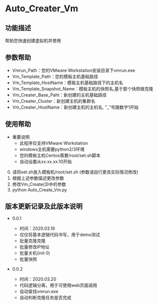 # Auto_Creater_Vm
## 功能描述
帮助您快速创建虚拟机并使用

## 参数帮助
- Vmrun_Path：您的VMware Workstation安装目录下vmrun.exe
- Vm_Template_Path：您的模板主机基础路径
- Vm_Template_HostName：模板主机基础路径下的主机名
- Vm_Template_Snapshot_Name：模板主机的快照名,基于那个快照做克隆
- Vm_Creater_Base_Paht：新创建的主机基础路径
- Vm_Creater_Cluster：新创建主机的集群名
- Vm_Creater_HostName：新创建主机的主机名, "_"号跟数字1开始

## 使用帮助
- 重要说明
    - 此程序仅支持VMware Workstation
    - windows主机需要python2/3环境
    - 您的模板主机Centos需要/root/set.sh脚本
    - 自动设置从xx.xx.xx.10开始
0. 请将set.sh放入模板机/root/set.sh (参数请自行更具实际情况修改)
1. 根据上述参数描述更改参数
2. 修改Vm_Create(3)中的参数
3. python Auto_Create_Vm.py


## 版本更新记录及此版本说明
- 0.0.1 
    - 时间：2020.03.19
    - 仅仅将基本逻辑代码书写，用于demo测试
    - 批量克隆克隆
    - 批量修改IP地址
    - 批量关机(init 0)
    - 批量快照
    
- 0.0.2
    - 时间：2020.03.20
    - 代码逻辑分离，用于可使用web页面调用
    - 自动查找vmrun.exe
    - 自动判断克隆任务是否完成